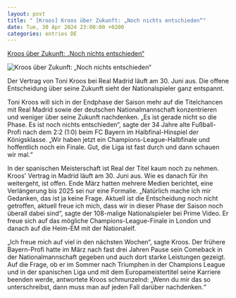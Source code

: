 ```yaml
---
layout: post
title: " [Kroos] Kroos über Zukunft: „Noch nichts entschieden“"
date: Tue, 30 Apr 2024 23:00:00 +0200
categories: entries DE
---
```

[Kroos über Zukunft: „Noch nichts entschieden“](https://www.schwaebische.de/regional/bayern/kroos-ueber-zukunft-noch-nichts-entschieden-2490016)

![Kroos über Zukunft: „Noch nichts entschieden“](https://cdn.schwaebische.de/2024/05/01/9c30d8a2-bb31-42fe-909c-6e3ea233400e.jpeg)

Der Vertrag von Toni Kroos bei Real Madrid läuft am 30. Juni aus. Die offene Entscheidung über seine Zukunft sieht der Nationalspieler ganz entspannt.

Toni Kroos will sich in der Endphase der Saison mehr auf die Titelchancen mit Real Madrid sowie der deutschen Nationalmannschaft konzentrieren und weniger über seine Zukunft nachdenken. „Es ist gerade nicht so die Phase. Es ist noch nichts entschieden“, sagte der 34 Jahre alte Fußball-Profi nach dem 2:2 (1:0) beim FC Bayern im Halbfinal-Hinspiel der Königsklasse. „Wir haben jetzt ein Champions-League-Halbfinale und hoffentlich noch ein Finale. Gut, die Liga ist fast durch und dann schauen wir mal.“

In der spanischen Meisterschaft ist Real der Titel kaum noch zu nehmen. Kroos' Vertrag in Madrid läuft am 30. Juni aus. Wie es danach für ihn weitergeht, ist offen. Ende März hatten mehrere Medien berichtet, eine Verlängerung bis 2025 sei nur eine Formalie. „Natürlich mache ich mir Gedanken, das ist ja keine Frage. Aktuell ist die Entscheidung noch nicht getroffen, aktuell freue ich mich, dass wir in dieser Phase der Saison noch überall dabei sind“, sagte der 108-malige Nationalspieler bei Prime Video. Er freue sich auf das mögliche Champions-League-Finale in London und danach auf die Heim-EM mit der Nationalelf.

„Ich freue mich auf viel in den nächsten Wochen“, sagte Kroos. Der frühere Bayern-Profi hatte im März nach fast drei Jahren Pause sein Comeback in der Nationalmannschaft gegeben und auch dort starke Leistungen gezeigt. Auf die Frage, ob er im Sommer nach Triumphen in der Champions League und in der spanischen Liga und mit dem Europameistertitel seine Karriere beenden werde, antwortete Kroos schmunzelnd: „Wenn du mir das so unterschreibst, dann muss man auf jeden Fall darüber nachdenken.“

